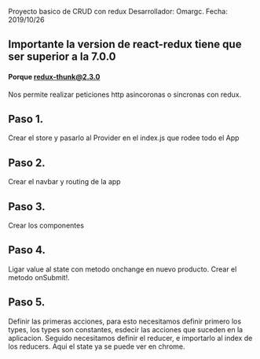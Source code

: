 Proyecto basico de CRUD con redux 
Desarrollador: Omargc. 
Fecha: 2019/10/26 


## Importante la version de react-redux tiene que ser superior a la 7.0.0

#### Porque redux-thunk@2.3.0
Nos permite realizar peticiones http asincoronas o sincronas con redux.

## Paso 1. 
Crear el store y pasarlo al Provider en el index.js que rodee todo el App
## Paso 2.
Crear el navbar y routing de la app
## Paso 3.
Crear los componentes
## Paso 4.
Ligar value al state con metodo onchange en nuevo producto.
Crear el metodo onSubmit!.
## Paso 5.
Definir las primeras acciones, para esto necesitamos definir primero los types,
los types son constantes, esdecir las acciones que suceden en la aplicacion.
Seguido necesitamos definir el reducer, e importarlo al index de los reducers.
Aqui el state ya se puede ver en chrome.
